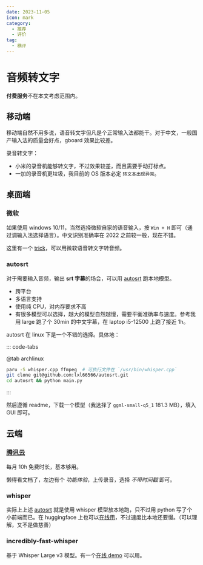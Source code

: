 ```yaml
---
date: 2023-11-05
icon: mark
category:
  - 推荐
  - 评价
tag:
  - 横评
---
```


# 音频转文字

**付费服务**不在本文考虑范围内。

## 移动端

移动端自然不用多说，语音转文字但凡是个正常输入法都能干。对于中文，一般国产输入法的质量会好点，gboard 效果比较差。

录音转文字：

- 小米的录音机能够转文字，不过效果较差，而且需要手动打标点。
- 一加的录音机更垃圾，我目前的 OS 版本必定 `转文本出现异常`。

## 桌面端

### 微软

如果使用 windows 10/11，当然选择微软自家的语音输入，按 `Win + H` 即可（通过调输入法选择语言）。中文识别准确率在 2022 之前较一般，现在不错。

这里有一个 [trick](https://www.appinn.com/speech-to-text-windows10-and-11/)，可以用微软语音转文字转音频。

### autosrt

对于需要输入音频，输出 **srt 字幕**的场合，可以用 [autosrt](https://github.com/asukaminato0721/autosrt) 跑本地模型。

- 跨平台
- 多语言支持
- 使用纯 CPU，对内存要求不高
- 有很多模型可以选择，越大的模型自然越慢，需要平衡准确率与速度。参考我用 large 跑了个 30min 的中文字幕，在 laptop i5-12500 上跑了接近 1h。

autosrt 在 linux 下是一个不错的选择。具体地：

::: code-tabs

@tab archlinux

```sh
paru -S whisper.cpp ffmpeg  # 可执行文件在 `/usr/bin/whisper.cpp`
git clone git@github.com:lxl66566/autosrt.git
cd autosrt && python main.py
```

:::

然后遵循 readme，下载一个模型（我选择了 `ggml-small-q5_1` 181.3 MB），填入 GUI 即可。

## 云端

### [腾讯云](https://cloud.tencent.com/product/asr)

每月 10h 免费时长，基本够用。

懒得看文档了，左边有个 _功能体验_，上传录音，选择 _不带时间戳_ 即可。

### whisper

实际上上述 [autosrt](#autosrt) 就是使用 whisper 模型放本地跑，只不过用 python 写了个小前端而已。在 huggingface 上也可以[在线用](https://huggingface.co/spaces/sanchit-gandhi/whisper-jax)，不过速度比本地还要慢。（可以理解，又不是做慈善）

### incredibly-fast-whisper

基于 Whisper Large v3 模型。有一个[在线 demo](https://replicate.com/vaibhavs10/incredibly-fast-whisper) 可以用。
